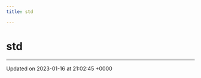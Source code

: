 ```yaml
---
title: std

---
```


# std








-------------------------------

Updated on 2023-01-16 at 21:02:45 +0000